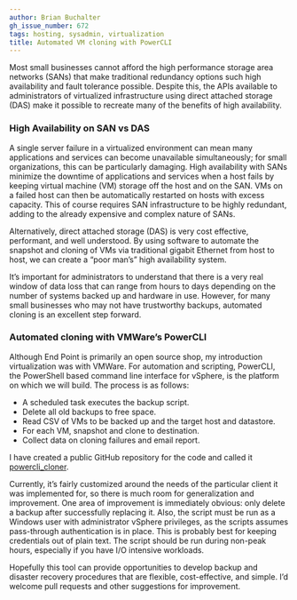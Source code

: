 ```yaml
---
author: Brian Buchalter
gh_issue_number: 672
tags: hosting, sysadmin, virtualization
title: Automated VM cloning with PowerCLI
---
```




Most small businesses cannot afford the high performance storage area networks (SANs) that make traditional redundancy options such high availability and fault tolerance possible. Despite this, the APIs available to administrators of virtualized infrastructure using direct attached storage (DAS) make it possible to recreate many of the benefits of high availability.

### High Availability on SAN vs DAS

A single server failure in a virtualized environment can mean many applications and services can become unavailable simultaneously; for small organizations, this can be particularly damaging. High availability with SANs minimize the downtime of applications and services when a host fails by keeping virtual machine (VM) storage off the host and on the SAN. VMs on a failed host can then be automatically restarted on hosts with excess capacity. This of course requires SAN infrastructure to be highly redundant, adding to the already expensive and complex nature of SANs.

Alternatively, direct attached storage (DAS) is very cost effective, performant, and well understood. By using software to automate the snapshot and cloning of VMs via traditional gigabit Ethernet from host to host, we can create a “poor man’s” high availability system.

It’s important for administrators to understand that there is a very real window of data loss that can range from hours to days depending on the number of systems backed up and hardware in use. However, for many small businesses who may not have trustworthy backups, automated cloning is an excellent step forward.

### Automated cloning with VMWare’s PowerCLI

Although End Point is primarily an open source shop, my introduction virtualization was with VMWare. For automation and scripting, PowerCLI, the PowerShell based command line interface for vSphere, is the platform on which we will build. The process is as follows:

- A scheduled task executes the backup script.
- Delete all old backups to free space.
- Read CSV of VMs to be backed up and the target host and datastore.
- For each VM, snapshot and clone to destination.
- Collect data on cloning failures and email report.

I have created a public GitHub repository for the code and called it [powercli_cloner](https://github.com/bbuchalter/powercli_cloner).

Currently, it’s fairly customized around the needs of the particular client it was implemented for, so there is much room for generalization and improvement. One area of improvement is immediately obvious: only delete a backup after successfully replacing it. Also, the script must be run as a Windows user with administrator vSphere privileges, as the scripts assumes pass-through authentication is in place. This is probably best for keeping credentials out of plain text. The script should be run during non-peak hours, especially if you have I/O intensive workloads.

Hopefully this tool can provide opportunities to develop backup and disaster recovery procedures that are flexible, cost-effective, and simple. I’d welcome pull requests and other suggestions for improvement.


